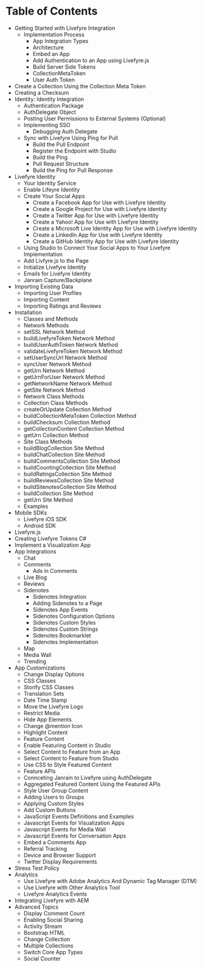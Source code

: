 # Table of Contents

+ Getting Started with Livefyre Integration
    + Implementation Process
        + App Integration Types
        + Architecture
        + Embed an App
        + Add Authentication to an App using Livefyre.js
        + Build Server Side Tokens
        + CollectionMetaToken
        + User Auth Token
+ Create a Collection Using the Collection Meta Token
+ Creating a Checksum
+ Identity: Identity Integration
    + Authentication Package
    + AuthDelegate Object
    + Posting User Permissions to External Systems (Optional)
    + Implementing SSO
        + Debugging Auth Delegate
    + Sync with Livefyre Using Ping for Pull
        * Build the Pull Endpoint
        * Register the Endpoint with Studio
        * Build the Ping
        * Pull Request Structure
        * Build the Ping for Pull Response    
+ Livefyre Identity
    + Your Identity Service
    + Enable Lifeyre Identity
    + Create Your Social Apps
        + Create a Facebook App for Use with Livefyre Identity
        + Create a Google Project for Use with Livefyre Identity
        + Create a Twitter App for Use with Livefyre Identity
        + Create a Yahoo! App for Use with Livefyre Identity
        + Create a Microsoft Live Identity App for Use with Livefyre Identity
        + Create a LinkedIn App for Use with Livefyre Identity
        + Create a GitHub Identity App for Use with Livefyre Identity
    + Using Studio to Connect Your Social Apps to Your Livefyre Implementation
    + Add Livfyre.js to the Page
    + Initialize Livefyre Identity
    + Emails for Livefyre Identity
    + Janrain Capture/Backplane              
+ Importing Existing Data
    + Importing User Profiles
    + Importing Content
    + Importing Ratings and Reviews
+ Installation
    + Classes and Methods
    + Network Methods
    + setSSL Network Method
    + buildLivefyreToken Network Method
    + buildUserAuthToken Network Method
    + validateLivefyreToken Network Method
    + setUserSyncUrl Network Method
    + syncUser Network Method
    + getUrn Network Method
    + getUrnForUser Network Method
    + getNetworkName Network Method
    + getSite Network Method
    + Network Class Methods
    + Collection Class Methods
    + createOrUpdate Collection Method
    + buildCollectionMetaToken Collection Method
    + buildChecksum Collection Method
    + getCollectionContent Collection Method
    + getUrn Collection Method
    + Site Class Methods
    + buildBlogCollection Site Method
    + buildChatCollection Site Method
    + buildCommentsCollection Site Method
    + buildCountingCollection Site Method
    + buildRatingsCollection Site Method
    + buildReviewsCollection Site Method
    + buildSitenotesCollection Site Method
    + buildCollection Site Method
    + getUrn Site Method
    + Examples
+ Mobile SDKs
    + Livefyre iOS SDK
    + Android SDK
+ Livefyre.js
+ Creating Livefyre Tokens C#
+ Implement a Visualization App
+ App Integrations
    + Chat
    + Comments
        + Ads in Comments
    + Live Blog
    + Reviews
    + Sidenotes
        + Sidenotes Integration
        + Adding Sidenotes to a Page
        + Sidenotes App Events
        + Sidenotes Configuration Options
        + Sidenotes Custom Styles
        + Sidenotes Custom Strings
        + Sidenotes Bookmarklet
        + Sidenotes Implementation
    + Map
    + Media Wall
    + Trending
+ App Customizations
    + Change Display Options
    + CSS Classes
    + Storify CSS Classes
    + Translation Sets
    + Date Time Stamp
    + Move the Livefyre Logo
    + Restrict Media
    + Hide App Elements
    + Change @mention Icon
    + Highlight Content
    + Feature Content
    + Enable Featuring Content in Studio
    + Select Content to Feature from an App
    + Select Content to Feature from Studio
    + Use CSS to Style Featured Content
    + Feature APIs
    + Connceting Janrain to Livefyre using AuthDelegate
    + Aggregated Featured Content Using the Featured APIs
    + Style User Group Content
    + Adding Users to Groups
    + Applying Custom Styles
    + Add Custom Buttons
    + JavaScript Events Definitions and Examples
    + Javascript Events for Visualization Apps
    + Javascript Events for Media Wall
    + Javascript Events for Conversation Apps
    + Embed a Comments App
    + Referral Tracking
    + Device and Browser Support
    + Twitter Display Requirements
+ Stress Test Policy
+ Analytics
    + Use Livefyre with Adobe Analytics And Dynamic Tag Manager (DTM)
    + Use Livefyre with Other Analytics Tool
    + Livefyre Analytics Events
+ Integrating Livefyre with AEM
+ Advanced Topics
    + Display Comment Count
    + Enabling Social Sharing
    + Activity Stream
    + Bootstrap HTML
    + Change Collection
    + Multiple Collections
    + Switch Core App Types
    + Social Counter


